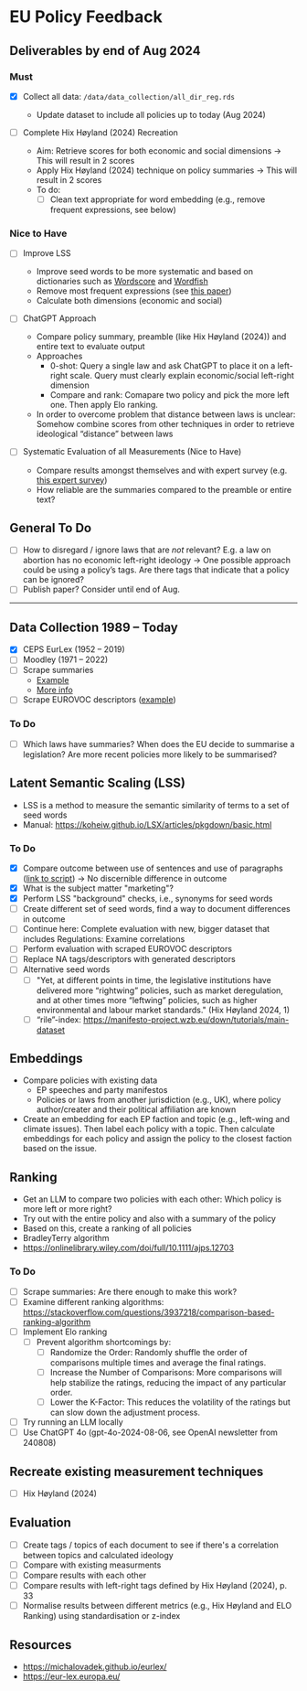 # EU Policy Feedback

## Deliverables by end of Aug 2024

### Must

- [x] Collect all data: `/data/data_collection/all_dir_reg.rds`
  - Update dataset to include all policies up to today (Aug 2024)

- [ ] Complete Hix Høyland (2024) Recreation
  - Aim: Retrieve scores for both economic and social dimensions → This will result in 2 scores
  - Apply Hix Høyland (2024) technique on policy summaries → This will result in 2 scores
  - To do:
	  - [ ] Clean text appropriate for word embedding (e.g., remove frequent expressions, see below)

### Nice to Have
- [ ] Improve LSS
  - Improve seed words to be more systematic and based on dictionaries such as [Wordscore](https://tutorials.quanteda.io/machine-learning/wordscores/) and [Wordfish](https://tutorials.quanteda.io/machine-learning/wordfish/)
  - Remove most frequent expressions (see [this paper](https://www.dropbox.com/scl/fi/u1dpvjp9bzmgbmebuqfs9/word_embeddings_for_the_analysis_of_ideological_placement_in_parliamentary_corpora.pdf?rlkey=x3uam6ph6nywag1rlggcobhe4&dl=0))
  - Calculate both dimensions (economic and social)

- [ ] ChatGPT Approach
  - Compare policy summary, preamble (like Hix Høyland (2024)) and entire text to evaluate output
  - Approaches
	  - 0-shot: Query a single law and ask ChatGPT to place it on a left-right scale. Query must clearly explain economic/social left-right dimension
	  - Compare and rank: Comapare two policy and pick the more left one. Then apply Elo ranking.
  - In order to overcome problem that distance between laws is unclear: Somehow combine scores from other techniques in order to retrieve ideological “distance” between laws

- [ ] Systematic Evaluation of all Measurements (Nice to Have)
  - Compare results amongst themselves and with expert survey (e.g. [this expert survey](https://www.dropbox.com/scl/fi/392u06vxzhz6sqebe5mam/EU_Competencies_Index_codebook_v1.pdf?rlkey=vgbqc57dmxur7rakqpekdswy8&dl=0))
  - How reliable are the summaries compared to the preamble or entire text?

## General To Do
- [ ] How to disregard / ignore laws that are *not* relevant? E.g. a law on abortion has no economic left-right ideology → One possible approach could be using a policy’s tags. Are there tags that indicate that a policy can be ignored?
- [ ] Publish paper? Consider until end of Aug.

--------

## Data Collection 1989 – Today
- [x] CEPS EurLex (1952 – 2019)
- [ ] Moodley (1971 – 2022)
- [ ] Scrape summaries
	- [Example](https://eur-lex.europa.eu/legal-content/EN/LSU/?uri=CELEX:32019L0904&qid=1719922563047)
	- [More info](https://eur-lex.europa.eu/browse/summaries.html) 
- [ ] Scrape EUROVOC descriptors ([example](https://eur-lex.europa.eu/legal-content/EN/LSU/?uri=CELEX:32009L0034&qid=1720174976038))

### To Do
- [ ] Which laws have summaries? When does the EU decide to summarise a legislation? Are more recent policies more likely to be summarised?

## Latent Semantic Scaling (LSS)
- LSS is a method to measure the semantic similarity of terms to a set of seed words
- Manual: https://koheiw.github.io/LSX/articles/pkgdown/basic.html

### To Do 
- [x] Compare outcome between use of sentences and use of paragraphs ([link to script](https://github.com/fabianaiolfi/eu-policy-feedback/blob/25eb77853a3c13fc64313bf19f83ab684a378693/lss/01_run_lss.R#L23)) → No discernible difference in outcome
- [x] What is the subject matter "marketing"?
- [x] Perform LSS "background" checks, i.e., synonyms for seed words
- [ ] Create different set of seed words, find a way to document differences in outcome
- [ ] Continue here: Complete evaluation with new, bigger dataset that includes Regulations: Examine correlations
- [ ] Perform evaluation with scraped EUROVOC descriptors
- [ ] Replace NA tags/descriptors with generated descriptors
- [ ] Alternative seed words
  - [ ] "Yet, at different points in time, the legislative institutions have delivered more “rightwing” policies, such as market deregulation, and at other times more “leftwing” policies, such as higher environmental and labour market standards." (Hix Høyland 2024, 1)
  - [ ] “rile”-index: https://manifesto-project.wzb.eu/down/tutorials/main-dataset

## Embeddings
- Compare policies with existing data
	- EP speeches and party manifestos
	- Policies or laws from another jurisdiction (e.g., UK), where policy author/creater and their political affiliation are known
- Create an embedding for each EP faction and topic (e.g., left-wing and climate issues). Then label each policy with a topic. Then calculate embeddings for each policy and assign the policy to the closest faction based on the issue.

## Ranking
- Get an LLM to compare two policies with each other: Which policy is more left or more right?
- Try out with the entire policy and also with a summary of the policy
- Based on this, create a ranking of all policies
- BradleyTerry algorithm
- https://onlinelibrary.wiley.com/doi/full/10.1111/ajps.12703

### To Do
- [ ] Scrape summaries: Are there enough to make this work?
- [ ] Examine different ranking algorithms: https://stackoverflow.com/questions/3937218/comparison-based-ranking-algorithm
- [ ] Implement Elo ranking
	- [ ] Prevent algorithm shortcomings by:
		- [ ] Randomize the Order: Randomly shuffle the order of comparisons multiple times and average the final ratings.
		- [ ] Increase the Number of Comparisons: More comparisons will help stabilize the ratings, reducing the impact of any particular order.
		- [ ] Lower the K-Factor: This reduces the volatility of the ratings but can slow down the adjustment process.
- [ ] Try running an LLM locally
- [ ] Use ChatGPT 4o (gpt-4o-2024-08-06, see OpenAI newsletter from 240808)

## Recreate existing measurement techniques
- [ ] Hix Høyland (2024)

## Evaluation
- [ ] Create tags / topics of each document to see if there's a correlation between topics and calculated ideology
- [ ] Compare with existing measurments
- [ ] Compare results with each other
- [ ] Compare results with left-right tags defined by Hix Høyland (2024), p. 33
- [ ] Normalise results between different metrics (e.g., Hix Høyland and ELO Ranking) using standardisation or z-index

## Resources
- https://michalovadek.github.io/eurlex/
- https://eur-lex.europa.eu/
